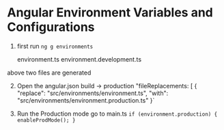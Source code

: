 # Angular Environment Variables and Configurations

1. first run `ng g environments`

   environment.ts
   environment.development.ts

above two files are generated

2. Open the angular.json
   build -> production
   "fileReplacements: [
   {
   "replace": "src/environments/environment.ts",
   "with": "src/environments/environment.production.ts"
   }`

3. Run the Production mode
   go to main.ts
   `if (environment.production) {
  enableProdMode();
}  `
